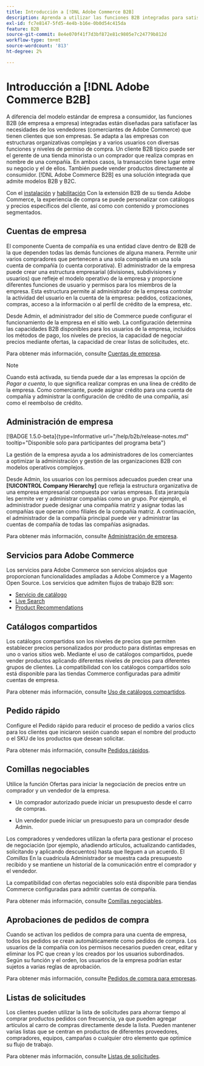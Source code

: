 ```yaml
---
title: Introducción a [!DNL Adobe Commerce B2B]
description: Aprenda a utilizar las funciones B2B integradas para satisfacer sus necesidades para los clientes que son empresas.
exl-id: fc7e8147-5fd5-4e4b-b16e-0b0d54c415da
feature: B2B
source-git-commit: 8e4e070f41f7d3bf872e81c9805e7c24779b812d
workflow-type: tm+mt
source-wordcount: '813'
ht-degree: 2%

---
```


# Introducción a [!DNL Adobe Commerce B2B]

A diferencia del modelo estándar de empresa a consumidor, las funciones B2B (de empresa a empresa) integradas están diseñadas para satisfacer las necesidades de los vendedores (comerciantes de Adobe Commerce) que tienen clientes que son empresas. Se adapta a las empresas con estructuras organizativas complejas y a varios usuarios con diversas funciones y niveles de permiso de compra. Un cliente B2B típico puede ser el gerente de una tienda minorista o un comprador que realiza compras en nombre de una compañía. En ambos casos, la transacción tiene lugar entre su negocio y el de ellos. También puede vender productos directamente al consumidor. [!DNL Adobe Commerce B2B] es una solución integrada que admite modelos B2B y B2C.

Con el [instalación](install.md) y [habilitación](enable-basic-features.md) Con la extensión B2B de su tienda Adobe Commerce, la experiencia de compra se puede personalizar con catálogos y precios específicos del cliente, así como con contenido y promociones segmentados.

## Cuentas de empresa

El componente Cuenta de compañía es una entidad clave dentro de B2B de la que dependen todas las demás funciones de alguna manera. Permite unir varios compradores que pertenecen a una sola compañía en una sola cuenta de compañía (o cuenta corporativa). El administrador de la empresa puede crear una estructura empresarial (divisiones, subdivisiones y usuarios) que refleje el modelo operativo de la empresa y proporcione diferentes funciones de usuario y permisos para los miembros de la empresa. Esta estructura permite al administrador de la empresa controlar la actividad del usuario en la cuenta de la empresa: pedidos, cotizaciones, compras, acceso a la información o al perfil de crédito de la empresa, etc.

Desde Admin, el administrador del sitio de Commerce puede configurar el funcionamiento de la empresa en el sitio web. La configuración determina las capacidades B2B disponibles para los usuarios de la empresa, incluidos los métodos de pago, los niveles de precios, la capacidad de negociar precios mediante ofertas, la capacidad de crear listas de solicitudes, etc.

Para obtener más información, consulte [Cuentas de empresa](account-companies.md).

>[!NOTE]
>
>Cuando está activada, su tienda puede dar a las empresas la opción de _Pagar a cuenta_, lo que significa realizar compras en una línea de crédito de la empresa. Como comerciante, puede asignar crédito para una cuenta de compañía y administrar la configuración de crédito de una compañía, así como el reembolso de crédito.

## Administración de empresa

[!BADGE 1.5.0-beta]{type=Informative url="/help/b2b/release-notes.md" tooltip="Disponible solo para participantes del programa beta"}

La gestión de la empresa ayuda a los administradores de los comerciantes a optimizar la administración y gestión de las organizaciones B2B con modelos operativos complejos.

Desde Admin, los usuarios con los permisos adecuados pueden crear una **[!UICONTROL Company Hierarchy]** que refleja la estructura organizativa de una empresa empresarial compuesta por varias empresas. Esta jerarquía les permite ver y administrar compañías como un grupo. Por ejemplo, el administrador puede designar una compañía matriz y asignar todas las compañías que operan como filiales de la compañía matriz. A continuación, el administrador de la compañía principal puede ver y administrar las cuentas de compañía de todas las compañías asignadas.

Para obtener más información, consulte [Administración de empresa](manage-companies.md).

## Servicios para Adobe Commerce

Los servicios para Adobe Commerce son servicios alojados que proporcionan funcionalidades ampliadas a Adobe Commerce y a Magento Open Source. Los servicios que admiten flujos de trabajo B2B son:

* [Servicio de catálogo](https://experienceleague.adobe.com/docs/commerce-merchant-services/catalog-service/guide-overview.html)
* [Live Search](https://experienceleague.adobe.com/docs/commerce-merchant-services/live-search/guide-overview.html)
* [Product Recommendations](https://experienceleague.adobe.com/docs/commerce-merchant-services/product-recommendations/guide-overview.html)

## Catálogos compartidos

Los catálogos compartidos son los niveles de precios que permiten establecer precios personalizados por producto para distintas empresas en uno o varios sitios web. Mediante el uso de catálogos compartidos, puede vender productos aplicando diferentes niveles de precios para diferentes grupos de clientes. La compatibilidad con los catálogos compartidos solo está disponible para las tiendas Commerce configuradas para admitir cuentas de empresa.

Para obtener más información, consulte [Uso de catálogos compartidos](catalog-shared.md).

## Pedido rápido

Configure el Pedido rápido para reducir el proceso de pedido a varios clics para los clientes que iniciaron sesión cuando sepan el nombre del producto o el SKU de los productos que desean solicitar.

Para obtener más información, consulte [Pedidos rápidos](quick-order.md).

## Comillas negociables

Utilice la función Ofertas para iniciar la negociación de precios entre un comprador y un vendedor de la empresa.

* Un comprador autorizado puede iniciar un presupuesto desde el carro de compras.

* Un vendedor puede iniciar un presupuesto para un comprador desde Admin.

Los compradores y vendedores utilizan la oferta para gestionar el proceso de negociación (por ejemplo, añadiendo artículos, actualizando cantidades, solicitando y aplicando descuentos) hasta que lleguen a un acuerdo. El _Comillas_ En la cuadrícula Administrador se muestra cada presupuesto recibido y se mantiene un historial de la comunicación entre el comprador y el vendedor.

La compatibilidad con ofertas negociables solo está disponible para tiendas Commerce configuradas para admitir cuentas de compañía.

Para obtener más información, consulte [Comillas negociables](quotes.md).

## Aprobaciones de pedidos de compra

Cuando se activan los pedidos de compra para una cuenta de empresa, todos los pedidos se crean automáticamente como pedidos de compra. Los usuarios de la compañía con los permisos necesarios pueden crear, editar y eliminar los PC que crean y los creados por los usuarios subordinados. Según su función y el orden, los usuarios de la empresa podrían estar sujetos a varias reglas de aprobación.

Para obtener más información, consulte [Pedidos de compra para empresas](purchase-order-flow.md).

## Listas de solicitudes

Los clientes pueden utilizar la lista de solicitudes para ahorrar tiempo al comprar productos pedidos con frecuencia, ya que pueden agregar artículos al carro de compras directamente desde la lista. Pueden mantener varias listas que se centran en productos de diferentes proveedores, compradores, equipos, campañas o cualquier otro elemento que optimice su flujo de trabajo.

Para obtener más información, consulte [Listas de solicitudes](requisition-lists.md).
